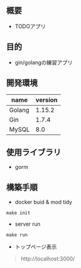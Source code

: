 ## 概要

- TODOアプリ

## 目的

- gin/golangの練習アプリ

## 開発環境

| name | version|
| --- |--- |
|Golang|1.15.2|
|Gin|1.7.4|
|MySQL|8.0|

## 使用ライブラリ

- gorm

## 構築手順

- docker buid & mod tidy
```
make init
```

- server run
```
make run
```

- トップページ表示
> http://localhost:3000/